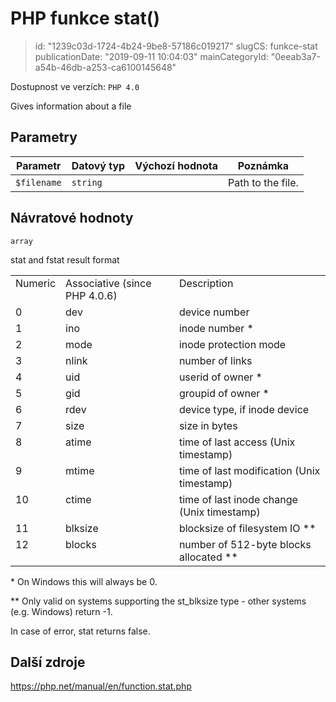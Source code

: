 PHP funkce stat()
================================

> id: "1239c03d-1724-4b24-9be8-57186c019217"
> slugCS: funkce-stat
> publicationDate: "2019-09-11 10:04:03"
> mainCategoryId: "0eeab3a7-a54b-46db-a253-ca6100145648"

Dostupnost ve verzích: `PHP 4.0`

Gives information about a file


Parametry
--------------

| Parametr | Datový typ | Výchozí hodnota | Poznámka |
|-----|-----|-----|-----|
| `$filename` | `string` |  | Path to the file. |


Návratové hodnoty
----------------

`array`

<table>
stat and fstat result
format
<tr valign="top">
<td>Numeric</td>
<td>Associative (since PHP 4.0.6)</td>
<td>Description</td>
</tr>
<tr valign="top">
<td>0</td>
<td>dev</td>
<td>device number</td>
</tr>
<tr valign="top">
<td>1</td>
<td>ino</td>
<td>inode number *</td>
</tr>
<tr valign="top">
<td>2</td>
<td>mode</td>
<td>inode protection mode</td>
</tr>
<tr valign="top">
<td>3</td>
<td>nlink</td>
<td>number of links</td>
</tr>
<tr valign="top">
<td>4</td>
<td>uid</td>
<td>userid of owner *</td>
</tr>
<tr valign="top">
<td>5</td>
<td>gid</td>
<td>groupid of owner *</td>
</tr>
<tr valign="top">
<td>6</td>
<td>rdev</td>
<td>device type, if inode device</td>
</tr>
<tr valign="top">
<td>7</td>
<td>size</td>
<td>size in bytes</td>
</tr>
<tr valign="top">
<td>8</td>
<td>atime</td>
<td>time of last access (Unix timestamp)</td>
</tr>
<tr valign="top">
<td>9</td>
<td>mtime</td>
<td>time of last modification (Unix timestamp)</td>
</tr>
<tr valign="top">
<td>10</td>
<td>ctime</td>
<td>time of last inode change (Unix timestamp)</td>
</tr>
<tr valign="top">
<td>11</td>
<td>blksize</td>
<td>blocksize of filesystem IO **</td>
</tr>
<tr valign="top">
<td>12</td>
<td>blocks</td>
<td>number of 512-byte blocks allocated **</td>
</tr>
</table>
* On Windows this will always be 0.
</p>
<p>
** Only valid on systems supporting the st_blksize type - other
systems (e.g. Windows) return -1.
</p>
<p>
In case of error, stat returns false.

Další zdroje
------------

https://php.net/manual/en/function.stat.php
